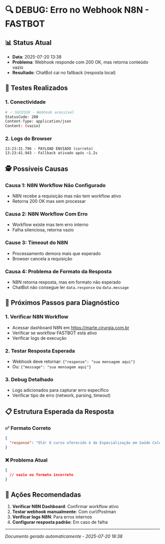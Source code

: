 # 🔍 DEBUG: Erro no Webhook N8N - FASTBOT

## 📊 **Status Atual**
- **Data**: 2025-07-20 13:38
- **Problema**: Webhook responde com 200 OK, mas retorna conteúdo vazio
- **Resultado**: ChatBot cai no fallback (resposta local)

## 🧪 **Testes Realizados**

### 1. **Conectividade**
```bash
# ✅ SUCESSO - Webhook acessível
StatusCode: 200
Content-Type: application/json
Content: (vazio)
```

### 2. **Logs do Browser**
```
13:23:31.796 - PAYLOAD ENVIADO (correto)
13:23:41.943 - Fallback ativado após ~1.2s
```

## 🕵️ **Possíveis Causas**

### **Causa 1: N8N Workflow Não Configurado**
- N8N recebe a requisição mas não tem workflow ativo
- Retorna 200 OK mas sem processar

### **Causa 2: N8N Workflow Com Erro**
- Workflow existe mas tem erro interno
- Falha silenciosa, retorna vazio

### **Cause 3: Timeout do N8N**
- Processamento demora mais que esperado
- Browser cancela a requisição

### **Causa 4: Problema de Formato da Resposta**
- N8N retorna resposta, mas em formato não esperado
- ChatBot não consegue ler `data.response` ou `data.message`

## 🔧 **Próximos Passos para Diagnóstico**

### **1. Verificar N8N Workflow**
- Acessar dashboard N8N em https://marte.cirurgia.com.br
- Verificar se workflow FASTBOT está ativo
- Verificar logs de execução

### **2. Testar Resposta Esperada**
- Webhook deve retornar: `{"response": "sua mensagem aqui"}`
- Ou: `{"message": "sua mensagem aqui"}`

### **3. Debug Detalhado**
- Logs adicionados para capturar erro específico
- Verificar tipo de erro (network, parsing, timeout)

## 📋 **Estrutura Esperada da Resposta**

### **✅ Formato Correto**
```json
{
  "response": "Olá! O curso oferecido é de Especialização em Saúde Coletiva..."
}
```

### **❌ Problema Atual**
```json
{
  // vazio ou formato incorreto
}
```

## 🚀 **Ações Recomendadas**

1. **Verificar N8N Dashboard**: Confirmar workflow ativo
2. **Testar webhook manualmente**: Com curl/Postman
3. **Verificar logs N8N**: Para erros internos
4. **Configurar resposta padrão**: Em caso de falha

---
*Documento gerado automaticamente - 2025-07-20 16:38*
